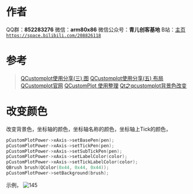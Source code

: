 ﻿# 作者
QQ群：**852283276**
微信：**arm80x86**
微信公众号：**青儿创客基地**
B站：[主页 `https://space.bilibili.com/208826118`](https://space.bilibili.com/208826118)

# 参考
> [QCustomplot使用分享(三) 图](https://www.cnblogs.com/swarmbees/p/6057798.html)
> [QCustomplot使用分享(五) 布局](https://www.cnblogs.com/swarmbees/p/6058942.html)
> [QCustomplot官网](https://www.qcustomplot.com/)
> [QCustomPlot 使用整理](https://www.cnblogs.com/pied/p/5164000.html)
> [Qt之qcustomplot背景色改变](https://blog.csdn.net/u014252478/article/details/79928433)

# 改变颜色
改变背景色，坐标轴的颜色，坐标轴名称的颜色，坐标轴上Tick的颜色，
```c
pCustomPlotPower->xAxis->setBasePen(pen);
pCustomPlotPower->xAxis->setTickPen(pen);
pCustomPlotPower->xAxis->setSubTickPen(pen);
pCustomPlotPower->xAxis->setLabelColor(color);
pCustomPlotPower->xAxis->setTickLabelColor(color);
QBrush brush(QColor(0x44, 0x44, 0x44));
pCustomPlotPower->setBackground(brush);
```
示例，
![145](https://img-blog.csdnimg.cn/20190703105754714.PNG?x-oss-process=image/watermark,type_ZmFuZ3poZW5naGVpdGk,shadow_10,text_aHR0cHM6Ly9ibG9nLmNzZG4ubmV0L1podV9aaHVfMjAwOQ==,size_16,color_FFFFFF,t_70)

